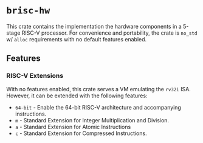 # `brisc-hw`

This crate contains the implementation the hardware components in a 5-stage RISC-V processor. For convenience and
portability, the crate is `no_std` w/ `alloc` requirements with no default features enabled.

## Features

### RISC-V Extensions

With no features enabled, this crate serves a VM emulating the `rv32i` ISA. However, it can be extended with the
following features:
* `64-bit` - Enable the 64-bit RISC-V architecture and accompanying instructions.
* `m` - Standard Extension for Integer Multiplication and Division.
* `a` - Standard Extension for Atomic Instructions
* `c` - Standard Extension for Compressed Instructions.
